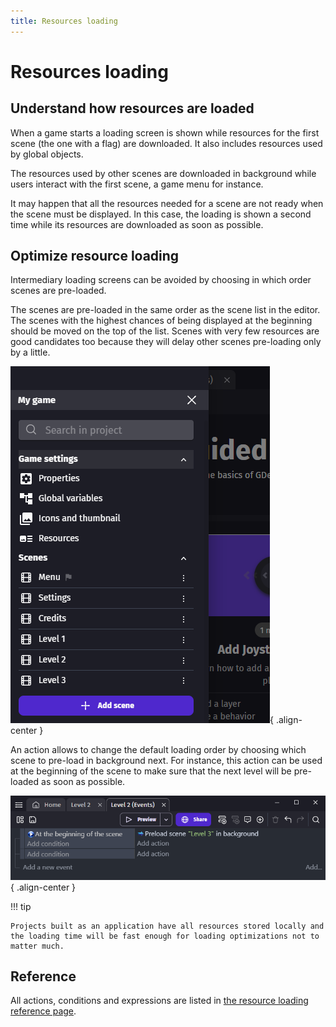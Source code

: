 ```yaml
---
title: Resources loading
---
```

# Resources loading

## Understand how resources are loaded

When a game starts a loading screen is shown while resources for the first scene (the one with a flag) are downloaded. It also includes resources used by global objects.

The resources used by other scenes are downloaded in background while users interact with the first scene, a game menu for instance.

It may happen that all the resources needed for a scene are not ready when the scene must be displayed. In this case, the loading is shown a second time while its resources are downloaded as soon as possible.

## Optimize resource loading

Intermediary loading screens can be avoided by choosing in which order scenes are pre-loaded.

The scenes are pre-loaded in the same order as the scene list in the editor. The scenes with the highest chances of being displayed at the beginning should be moved on the top of the list. Scenes with very few resources are good candidates too because they will delay other scenes pre-loading only by a little.

![](scene-list.png){ .align-center }

An action allows to change the default loading order by choosing which scene to pre-load in background next. For instance, this action can be used at the beginning of the scene to make sure that the next level will be pre-loaded as soon as possible.

![](load-next-scene.png){ .align-center }

!!! tip

    Projects built as an application have all resources stored locally and the loading time will be fast enough for loading optimizations not to matter much.

## Reference

All actions, conditions and expressions are listed in [the resource loading reference page](/gdevelop5/all-features/resources-loading/reference/).
